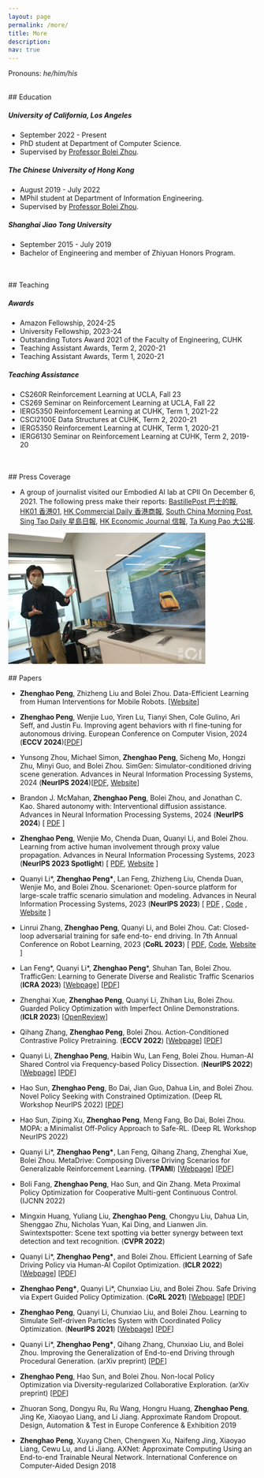 ```yaml
---
layout: page
permalink: /more/
title: More
description: 
nav: true
---
```


Pronouns: *he/him/his*

<br>
## Education

##### University of California, Los Angeles

* September 2022 - Present
* PhD student at Department of Computer Science.
* Supervised by <a href="http://boleizhou.github.io">Professor Bolei Zhou</a>. 

##### The Chinese University of Hong Kong

* August 2019 - July 2022
* MPhil student at Department of Information Engineering.
* Supervised by <a href="http://boleizhou.github.io">Professor Bolei Zhou</a>.


##### Shanghai Jiao Tong University

* September 2015 - July 2019
* Bachelor of Engineering and member of Zhiyuan Honors Program.


<br>
<br>
## Teaching


##### Awards

* Amazon Fellowship, 2024-25
* University Fellowship, 2023-24
* Outstanding Tutors Award 2021 of the Faculty of Engineering, CUHK
* Teaching Assistant Awards, Term 2, 2020-21
* Teaching Assistant Awards, Term 1, 2020-21

##### Teaching Assistance

* CS260R Reinforcement Learning at UCLA, Fall 23
* CS269 Seminar on Reinforcement Learning at UCLA, Fall 22
* IERG5350 Reinforcement Learning at CUHK, Term 1, 2021-22
* CSCI2100E Data Structures at CUHK, Term 2, 2020-21
* IERG5350 Reinforcement Learning at CUHK, Term 1, 2020-21
* IERG6130 Seminar on Reinforcement Learning at CUHK, Term 2, 2019-20


<br>
<br>
## Press Coverage


* A group of journalist visited our Embodied AI lab at CPII On December 6, 2021. The following press make their reports:
[BastillePost 巴士的報](https://www.bastillepost.com/hongkong/article/9756888),
[HK01 香港01](https://www.hk01.com/%E7%A4%BE%E6%9C%83%E6%96%B0%E8%81%9E/708959/%E4%B8%AD%E5%A4%A7innohk%E8%AE%93ai%E8%B7%9F%E4%BA%BA%E9%A1%9E%E5%AD%B8%E9%A7%95%E9%A7%9B%E6%B1%BA%E7%AD%96-%E9%AB%98%E6%95%88%E5%AD%B8%E7%BF%92%E8%AE%93%E7%84%A1%E4%BA%BA%E8%BB%8A100-%E5%AE%89%E5%85%A8%E9%A7%95%E9%A7%9B%0A),
[HK Commercial Daily 香港商報](http://www.hkcd.com/hkcdweb/content/2021/12/07/content_1310287.html),
[South China Morning Post](https://www.scmp.com/news/hong-kong/society/article/3158663/hong-kongs-chinese-university-sets-6-labs-under-umbrella),
[Sing Tao Daily 星島日報](../assets/pdf/press_coverage_2021.pdf),
[HK Economic Journal 信報](../assets/pdf/press_coverage_2021.pdf),
[Ta Kung Pao 大公报](../assets/pdf/press_coverage_2021.pdf).
<img src="../assets/img/press_coverage_2021.jpeg" width="400">


<br>
<br>
## Papers


* <b>Zhenghao Peng</b>, Zhizheng Liu and Bolei Zhou. Data-Efficient Learning from Human Interventions for Mobile Robots. [[Website](https://metadriverse.github.io/pvp4real/)]
* <b>Zhenghao Peng</b>, Wenjie Luo, Yiren Lu, Tianyi Shen, Cole Gulino, Ari Seff, and Justin Fu. Improving agent behaviors with rl fine-tuning for autonomous driving. European Conference on Computer Vision, 2024 (**ECCV 2024**)[[PDF](https://arxiv.org/pdf/2409.18343)]
* Yunsong Zhou, Michael Simon, <b>Zhenghao Peng</b>, Sicheng Mo, Hongzi Zhu, Minyi Guo, and Bolei Zhou. SimGen: Simulator-conditioned driving scene generation. Advances in Neural Information Processing Systems, 2024 (**NeurIPS 2024**)[[PDF](https://arxiv.org/pdf/2406.09386), [Website](https://metadriverse.github.io/simgen/)]
* Brandon J. McMahan, <b>Zhenghao Peng</b>, Bolei Zhou, and Jonathan C. Kao. Shared autonomy with: Interventional diffusion assistance. Advances in Neural Information Processing Systems, 2024 (**NeurIPS 2024**) [ [PDF](https://arxiv.org/pdf/2409.15317) ]
* <b>Zhenghao Peng</b>, Wenjie Mo, Chenda Duan, Quanyi Li, and Bolei Zhou. Learning from active human involvement through proxy value propagation. Advances in Neural Information Processing Systems, 2023 (**NeurIPS 2023 Spotlight**) [ [PDF](https://openreview.net/pdf?id=q8SukwaEBy), [Website](https://metadriverse.github.io/pvp/) ]

* Quanyi Li*, <b>Zhenghao Peng*</b>, Lan Feng, Zhizheng Liu, Chenda Duan, Wenjie Mo, and Bolei Zhou. Scenarionet: Open-source platform for large-scale traffic scenario simulation and modeling. Advances in Neural Information Processing Systems, 2023 (**NeurIPS 2023**) [ [PDF](https://arxiv.org/pdf/2306.12241.pdf) , [Code](https://github.com/metadriverse/scenarionet) , [Website](https://metadriverse.github.io/scenarionet/) ]

* Linrui Zhang, <b>Zhenghao Peng</b>, Quanyi Li, and Bolei Zhou. Cat: Closed-loop adversarial training for safe end-to- end driving. In 7th Annual Conference on Robot Learning, 2023 (**CoRL 2023**) [ [PDF](https://arxiv.org/pdf/2310.12432.pdf), [Code](https://github.com/metadriverse/cat), [Website](https://metadriverse.github.io/cat/) ]


* Lan Feng*, Quanyi Li*, <b>Zhenghao Peng</b>*, Shuhan Tan, Bolei Zhou.
TrafficGen: Learning to Generate Diverse and Realistic Traffic Scenarios
(**ICRA 2023**)
[[Webpage](https://metadriverse.github.io/trafficgen/)]
[[PDF](https://arxiv.org/pdf/2206.00152.pdf)]

* Zhenghai Xue, <b>Zhenghao Peng</b>, Quanyi Li, Zhihan Liu, Bolei Zhou. Guarded Policy Optimization with Imperfect Online Demonstrations.
(**ICLR 2023**)
[[OpenReview](https://openreview.net/forum?id=O5rKg7IRQIO)]

* Qihang Zhang, <b>Zhenghao Peng</b>, Bolei Zhou.
Action-Conditioned Contrastive Policy Pretraining.
(**ECCV 2022**)
[[Webpage](https://metadriverse.github.io/ACO/)]
[[PDF](https://arxiv.org/pdf/2204.02393)]

* Quanyi Li, <b>Zhenghao Peng</b>, Haibin Wu, Lan Feng, Bolei Zhou.
Human-AI Shared Control via Frequency-based Policy Dissection.
(**NeurIPS 2022**)
[[Webpage](https://metadriverse.github.io/policydissect/)]
[<a href="https://arxiv.org/pdf/2206.00152">PDF</a>]


* Hao Sun, <b>Zhenghao Peng</b>, Bo Dai, Jian Guo, Dahua Lin, and Bolei Zhou. Novel Policy Seeking
with Constrained Optimization. (Deep RL Workshop NeurIPS 2022)
[<a href="https://arxiv.org/pdf/2005.10696.pdf">PDF</a>]

* Hao Sun, Ziping Xu, <b>Zhenghao Peng</b>, Meng Fang, Bo Dai, Bolei Zhou.
MOPA: a Minimalist Off-Policy Approach to Safe-RL.
(Deep RL Workshop NeurIPS 2022)


* Quanyi Li\*, <b>Zhenghao Peng\*</b>, Lan Feng, Qihang Zhang, Zhenghai Xue, Bolei Zhou. 
MetaDrive: Composing Diverse Driving Scenarios for Generalizable Reinforcement Learning.
(**TPAMI**)
[[Webpage](https://metadriverse.github.io/metadrive/)]
[[PDF](https://arxiv.org/pdf/2109.12674.pdf)]

* Boli Fang, <b>Zhenghao Peng</b>, Hao Sun, and Qin Zhang. Meta Proximal Policy Optimization for Cooperative Multi-gent Continuous Control. (IJCNN 2022)

* Mingxin Huang, Yuliang Liu, <b>Zhenghao Peng</b>, Chongyu Liu, Dahua Lin, Shenggao Zhu, Nicholas Yuan, Kai Ding, and Lianwen Jin. 
Swintextspotter: Scene text spotting via better synergy between text detection and text recognition.
(**CVPR 2022**)

* Quanyi Li\*, <b>Zhenghao Peng\*</b>, and Bolei Zhou.
Efficient Learning of Safe Driving Policy via Human-AI Copilot Optimization.
(**ICLR 2022**) [[Webpage](https://decisionforce.github.io/HACO/)] [[PDF](https://openreview.net/pdf?id=0cgU-BZp2ky)]

* <b>Zhenghao Peng\*</b>, Quanyi Li\*, Chunxiao Liu, and Bolei Zhou.
Safe Driving via Expert Guided Policy Optimization.
(**CoRL 2021**) [[Webpage](https://decisionforce.github.io/EGPO/)] [[PDF](https://arxiv.org/pdf/2110.06831.pdf)]
 
* <b>Zhenghao Peng</b>, Quanyi Li, Chunxiao Liu, and Bolei Zhou.
Learning to Simulate Self-driven Particles System with Coordinated Policy Optimization.
(**NeurIPS 2021**) [[Webpage](https://decisionforce.github.io/CoPO/)] [[PDF](https://arxiv.org/pdf/2110.13827.pdf)]

* Quanyi Li\*, <b>Zhenghao Peng\*</b>, Qihang Zhang, Chunxiao Liu, and Bolei Zhou.
Improving the Generalization of End-to-end Driving through Procedural Generation. (arXiv preprint)
[<a href="https://arxiv.org/pdf/2012.13681">PDF</a>]

* <b>Zhenghao Peng</b>, Hao Sun, and Bolei Zhou. Non-local Policy Optimization via
Diversity-regularized Collaborative Exploration. (arXiv preprint)
[<a href="https://arxiv.org/pdf/2006.07781.pdf">PDF</a>]

* Zhuoran Song, Dongyu Ru, Ru Wang, Hongru Huang, <b>Zhenghao Peng</b>, Jing Ke, Xiaoyao Liang, and Li Jiang. Approximate Random Dropout. Design, Automation & Test in Europe Conference & Exhibition 2019

* <b>Zhenghao Peng</b>, Xuyang Chen, Chengwen Xu, Naifeng Jing, Xiaoyao Liang, Cewu Lu, and Li Jiang. AXNet: Approximate Computing Using an End-to-end Trainable Neural Network. International Conference on Computer-Aided Design 2018